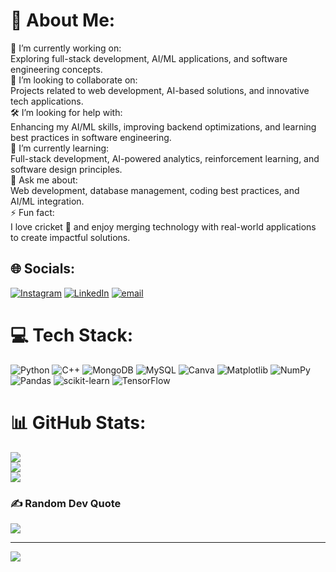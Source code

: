 # 💫 About Me:
📡 I’m currently working on:<br>Exploring full-stack development, AI/ML applications, and software engineering concepts.<br>🤝 I’m looking to collaborate on:<br>Projects related to web development, AI-based solutions, and innovative tech applications.<br>🛠️ I’m looking for help with:<br>Enhancing my AI/ML skills, improving backend optimizations, and learning best practices in software engineering.<br>🌱 I’m currently learning:<br>Full-stack development, AI-powered analytics, reinforcement learning, and software design principles.<br>💬 Ask me about:<br>Web development, database management, coding best practices, and AI/ML integration.<br>⚡ Fun fact:<br>I love cricket 🏏 and enjoy merging technology with real-world applications to create impactful solutions.


## 🌐 Socials:
[![Instagram](https://img.shields.io/badge/Instagram-%23E4405F.svg?logo=Instagram&logoColor=white)](https://instagram.com/b_nitya_18) [![LinkedIn](https://img.shields.io/badge/LinkedIn-%230077B5.svg?logo=linkedin&logoColor=white)](www.linkedin.com/in/nityabhatnagar18) [![email](https://img.shields.io/badge/Email-D14836?logo=gmail&logoColor=white)](mailto:nbnitya123@gmail.com) 

# 💻 Tech Stack:
![Python](https://img.shields.io/badge/python-3670A0?style=for-the-badge&logo=python&logoColor=ffdd54) ![C++](https://img.shields.io/badge/c++-%2300599C.svg?style=for-the-badge&logo=c%2B%2B&logoColor=white) ![MongoDB](https://img.shields.io/badge/MongoDB-%234ea94b.svg?style=for-the-badge&logo=mongodb&logoColor=white) ![MySQL](https://img.shields.io/badge/mysql-4479A1.svg?style=for-the-badge&logo=mysql&logoColor=white) ![Canva](https://img.shields.io/badge/Canva-%2300C4CC.svg?style=for-the-badge&logo=Canva&logoColor=white) ![Matplotlib](https://img.shields.io/badge/Matplotlib-%23ffffff.svg?style=for-the-badge&logo=Matplotlib&logoColor=black) ![NumPy](https://img.shields.io/badge/numpy-%23013243.svg?style=for-the-badge&logo=numpy&logoColor=white) ![Pandas](https://img.shields.io/badge/pandas-%23150458.svg?style=for-the-badge&logo=pandas&logoColor=white) ![scikit-learn](https://img.shields.io/badge/scikit--learn-%23F7931E.svg?style=for-the-badge&logo=scikit-learn&logoColor=white) ![TensorFlow](https://img.shields.io/badge/TensorFlow-%23FF6F00.svg?style=for-the-badge&logo=TensorFlow&logoColor=white)
# 📊 GitHub Stats:
![](https://github-readme-stats.vercel.app/api?username=Nitya18-dev&theme=react&hide_border=false&include_all_commits=false&count_private=false)<br/>
![](https://github-readme-streak-stats.herokuapp.com/?user=Nitya18-dev&theme=react&hide_border=false)<br/>
![](https://github-readme-stats.vercel.app/api/top-langs/?username=Nitya18-dev&theme=react&hide_border=false&include_all_commits=false&count_private=false&layout=compact)

### ✍️ Random Dev Quote
![](https://quotes-github-readme.vercel.app/api?type=horizontal&theme=radical)

<!-- ### 🔝 Top Contributed Repo
![](https://github-contributor-stats.vercel.app/api?username=Nitya18-dev&limit=5&theme=dark&combine_all_yearly_contributions=true)  -->

---
[![](https://visitcount.itsvg.in/api?id=Nitya18-dev&icon=0&color=0)](https://visitcount.itsvg.in)

